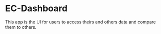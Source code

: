 # EC-Dashboard

This app is the UI for users to access theirs and others data and compare them to others.


